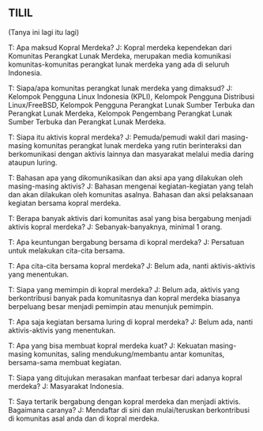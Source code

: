 ## TILIL

(Tanya ini lagi itu lagi)

T: Apa maksud Kopral Merdeka?
J: Kopral merdeka kependekan dari Komunitas Perangkat Lunak Merdeka,
merupakan media komunikasi komunitas-komunitas perangkat lunak merdeka
yang ada di seluruh Indonesia.

T: Siapa/apa komunitas perangkat lunak merdeka yang dimaksud?
J: Kelompok Pengguna Linux Indonesia (KPLI), Kelompok Pengguna
Distribusi Linux/FreeBSD, Kelompok Pengguna Perangkat Lunak Sumber
Terbuka dan Perangkat Lunak Merdeka, Kelompok Pengembang Perangkat Lunak
Sumber Terbuka dan Perangkat Lunak Merdeka.

T: Siapa itu aktivis kopral merdeka?
J: Pemuda/pemudi wakil dari masing-masing komunitas perangkat lunak
merdeka yang rutin berinteraksi dan berkomunikasi dengan aktivis lainnya
dan masyarakat melalui media daring ataupun luring.

T: Bahasan apa yang dikomunikasikan dan aksi apa yang dilakukan oleh
masing-masing aktivis?
J: Bahasan mengenai kegiatan-kegiatan yang telah dan akan dilakukan oleh
komunitas asalnya. Bahasan dan aksi pelaksanaan kegiatan bersama kopral
merdeka.

T: Berapa banyak aktivis dari komunitas asal yang bisa bergabung menjadi
aktivis kopral merdeka?
J: Sebanyak-banyaknya, minimal 1 orang.

T: Apa keuntungan bergabung bersama di kopral merdeka?
J: Persatuan untuk melakukan cita-cita bersama.

T: Apa cita-cita bersama kopral merdeka?
J: Belum ada, nanti aktivis-aktivis yang menentukan.

T: Siapa yang memimpin di kopral merdeka?
J: Belum ada, aktivis yang berkontribusi banyak pada komunitasnya dan
kopral merdeka biasanya berpeluang besar menjadi pemimpin atau menunjuk
pemimpin.

T: Apa saja kegiatan bersama luring di kopral merdeka?
J: Belum ada, nanti aktivis-aktivis yang menentukan.

T: Apa yang bisa membuat kopral merdeka kuat?
J: Kekuatan masing-masing komunitas, saling mendukung/membantu antar
komunitas, bersama-sama membuat kegiatan.

T: Siapa yang ditujukan merasakan manfaat terbesar dari adanya kopral
merdeka?
J: Masyarakat Indonesia.

T: Saya tertarik bergabung dengan kopral merdeka dan menjadi aktivis.
Bagaimana caranya?
J: Mendaftar di sini dan mulai/teruskan berkontribusi di komunitas asal
anda dan di kopral merdeka.
